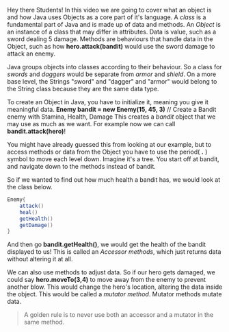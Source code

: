Hey there Students! In this video we are going to cover what an object is and how Java uses Objects as a core part of it's language. A *class* is a fundamental part of Java and is made up of data and methods. An *Object* is an instance of a class that may differ in attributes. Data is value, such as a sword dealing 5 damage. Methods are behaviours that handle data in the Object, such as how **hero.attack(bandit)** would use the sword damage to attack an enemy. 


Java groups objects into classes according to their behaviour. So a class for *swords* and *daggers* would be separate from *armor* and *shield*. On a more base level, the Strings "sword" and "dagger" and "armor" would belong to the String class because they are the same data type. 


To create an Object in Java, you have to initialize it, meaning you give it meaningful data. 
**Enemy bandit = new Enemy(15, 45, 3)**  // Create a Bandit enemy with Stamina, Health, Damage 
This creates a *bandit* object that we may use as much as we want. For example now we can call **bandit.attack(hero)**!

You might have already guessed this from looking at our example, but to access methods or data from the Object you have to use the period( **.** ) symbol to move each level down. Imagine it's a tree. You start off at bandit, and navigate down to the methods instead of bandit. 

So if we wanted to find out how much health a bandit has, we would look at the class below.
```java
Enemy{
    attack()
    heal()
    getHealth()
    getDamage()
}
```
And then go **bandit.getHealth()**, we would get the health of the bandit displayed to us! This is called an *Accessor methods*, which just returns data without altering it at all.

We can also use methods to adjust data. So if our hero gets damaged, we could say **hero.moveTo(3,4)** to move away from the enemy to prevent another blow. This would change the hero's location, altering the data inside the object. This would be called a *mutator method*. Mutator methods mutate data. 

>A golden rule is to never use both an accessor and a mutator in the same method.
